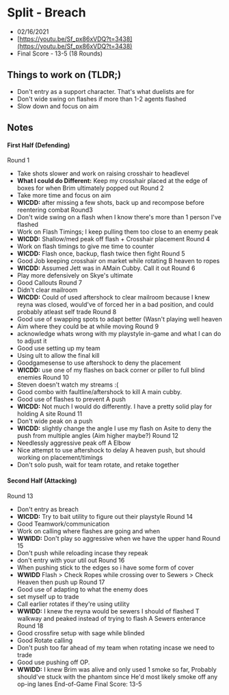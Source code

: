 # Split - Breach
- 02/16/2021
- [https://youtu.be/Sf_px86xVDQ?t=3438](https://youtu.be/Sf_px86xVDQ?t=3438)
- Final Score - 13-5 (18 Rounds)

## Things to work on (TLDR;)
- Don't entry as a support character. That's what duelists are for
- Don't wide swing on flashes if more than 1-2 agents flashed
- Slow down and focus on aim

## Notes
#### First Half (Defending)
Round 1
- Take shots slower and work on raising crosshair to headlevel
- **What I could do Different:** Keep my crosshair placed at the edge of boxes for when Brim ultimately popped out
Round 2
- Take more time and focus on aim
- **WICDD:** after missing a few shots, back up and recompose before reentering combat
Round3
- Don't wide swing on a flash when I know there's more than 1 person I've flashed
- Work on Flash Timings; I keep pulling them too close to an enemy peak
- **WICDD:** Shallow/med peak off flash + Crosshair placement
Round 4
- Work on flash timings to give me time to counter
- **WICDD:** Flash once, backup, flash twice then fight
Round 5
- Good Job keeping crosshair on market while rotating B heaven to ropes
- **WICDD:** Assumed Jett was in AMain Cubby. Call it out
Round 6
- Play more defensively on Skye's ultimate
- Good Callouts
Round 7
- Didn't clear mailroom
- **WICDD:** Could of used aftershock to clear mailroom because I knew reyna was closed, would've of forced her in a bad position, and could probably atleast self trade
Round 8
- Good use of swapping spots to adapt better (Wasn't playing well heaven
- Aim where they could be at while moving
Round 9
- acknowledge whats wrong with my playstyle in-game and what I can do to adjust it
- Good use setting up my team
- Using ult to allow the final kill
- Goodgamesense to use aftershock to deny the placement
- **WICDD:** use one of my flashes on back corner or piller to full blind enemies
Round 10
- Steven doesn't watch my streams :(
- Good combo with faultline/aftershock to kill A main cubby.
- Good use of flashes to prevent A push
- **WICDD:** Not much I would do differently. I have a pretty solid play for holding A site
Round 11
- Don't wide peak on a push
- **WICDD:** slightly change the angle I use my flash on Asite to deny the push from multiple angles (Aim higher maybe?)
Round 12
- Needlessly aggressive peak off A Elbow
- Nice attempt to use aftershock to delay A heaven push, but should working on placement/timings
- Don't solo push, wait for team rotate, and retake together
#### Second Half (Attacking)
Round 13
- Don't entry as breach
- **WICDD:** Try to bait utility to figure out their playstyle
Round 14
- Good Teamwork/communication
- Work on calling where flashes are going and when
- **WWIDD:** Don't play so aggressive when we have the upper hand
Round 15
- Don't push while reloading incase they repeak 
- don't entry with your util out
Round 16
- When pushing stick to the edges so i have some form of cover
- **WWIDD** Flash > Check Ropes while crossing over to Sewers > Check Heaven then push up
Round 17
- Good use of adapting to what the enemy does
- set myself up to trade
- Call earlier rotates if they're using utility
- **WWIDD:** I knew the reyna would be sewers I should of flashed T walkway and peaked instead of trying to flash A Sewers enterance
Round 18
- Good crossfire setup with sage while blinded
- Good Rotate calling
- Don't push too far ahead of my team when rotating incase we need to trade
- Good use pushing off OP.
- **WWIDD:** I knew Brim was alive and only used 1 smoke so far, Probably should've stuck with the phantom since He'd most likely smoke off any op-ing lanes
End-of-Game
Final Score: 13-5
